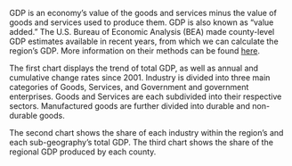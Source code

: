 GDP is an economy’s value of the goods and services minus the value of goods and services used to produce them. GDP is also known as “value added.” The U.S. Bureau of Economic Analysis (BEA) made county-level GDP estimates available in recent years, from which we can calculate the region’s GDP. More information on their methods can be found [here](https://apps.bea.gov/scb/issues/2020/03-march/0320-county-level-gdp.htm).

The first chart displays the trend of total GDP, as well as annual and cumulative change rates since 2001. Industry is divided into three main categories of Goods, Services, and Government and government enterprises. Goods and Services are each subdivided into their respective sectors. Manufactured goods are further divided into durable and non-durable goods.

The second chart shows the share of each industry within the region’s and each sub-geography’s total GDP. The third chart shows the share of the regional GDP produced by each county.
